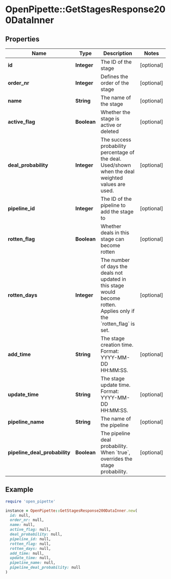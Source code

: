 # OpenPipette::GetStagesResponse200DataInner

## Properties

| Name | Type | Description | Notes |
| ---- | ---- | ----------- | ----- |
| **id** | **Integer** | The ID of the stage | [optional] |
| **order_nr** | **Integer** | Defines the order of the stage | [optional] |
| **name** | **String** | The name of the stage | [optional] |
| **active_flag** | **Boolean** | Whether the stage is active or deleted | [optional] |
| **deal_probability** | **Integer** | The success probability percentage of the deal. Used/shown when the deal weighted values are used. | [optional] |
| **pipeline_id** | **Integer** | The ID of the pipeline to add the stage to | [optional] |
| **rotten_flag** | **Boolean** | Whether deals in this stage can become rotten | [optional] |
| **rotten_days** | **Integer** | The number of days the deals not updated in this stage would become rotten. Applies only if the &#x60;rotten_flag&#x60; is set. | [optional] |
| **add_time** | **String** | The stage creation time. Format: YYYY-MM-DD HH:MM:SS. | [optional] |
| **update_time** | **String** | The stage update time. Format: YYYY-MM-DD HH:MM:SS. | [optional] |
| **pipeline_name** | **String** | The name of the pipeline | [optional] |
| **pipeline_deal_probability** | **Boolean** | The pipeline deal probability. When &#x60;true&#x60;, overrides the stage probability. | [optional] |

## Example

```ruby
require 'open_pipette'

instance = OpenPipette::GetStagesResponse200DataInner.new(
  id: null,
  order_nr: null,
  name: null,
  active_flag: null,
  deal_probability: null,
  pipeline_id: null,
  rotten_flag: null,
  rotten_days: null,
  add_time: null,
  update_time: null,
  pipeline_name: null,
  pipeline_deal_probability: null
)
```


